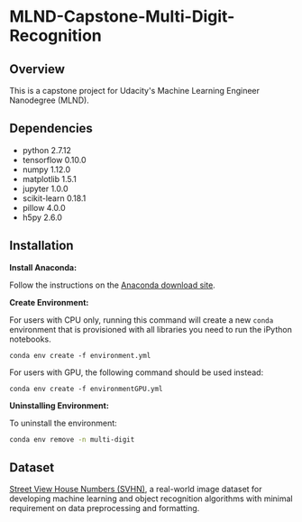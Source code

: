# MLND-Capstone-Multi-Digit-Recognition

## Overview
This is a capstone project for Udacity's Machine Learning Engineer Nanodegree (MLND).


## Dependencies
- python 2.7.12 
- tensorflow 0.10.0  
- numpy 1.12.0
- matplotlib 1.5.1
- jupyter 1.0.0
- scikit-learn 0.18.1
- pillow 4.0.0
- h5py 2.6.0


## Installation
**Install Anaconda:**

Follow the instructions on the [Anaconda download site](https://www.continuum.io/downloads).

**Create Environment:**

For users with CPU only, running this command will create a new `conda` environment that is provisioned with all libraries you need to run the iPython notebooks.

```
conda env create -f environment.yml
```

For users with GPU, the following command should be used instead:

```
conda env create -f environmentGPU.yml
```


**Uninstalling Environment:**

To uninstall the environment:

```sh
conda env remove -n multi-digit
```

## Dataset

[Street View House Numbers (SVHN)](http://ufldl.stanford.edu/housenumbers/), a real-world image dataset for developing machine learning and object recognition algorithms with minimal requirement on data preprocessing and formatting.
